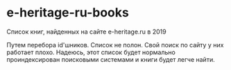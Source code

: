 # e-heritage-ru-books
Список книг, найденных на сайте e-heritage.ru в 2019

Путем перебора id'шников. Список не полон.
Свой поиск по сайту у них работает плохо. Надеюсь, этот список будет нормально проиндексирован поисковыми системами и книги будет легче найти.
